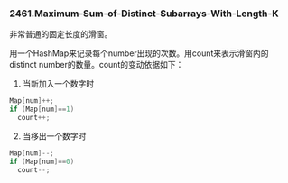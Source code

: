 ### 2461.Maximum-Sum-of-Distinct-Subarrays-With-Length-K

非常普通的固定长度的滑窗。

用一个HashMap来记录每个number出现的次数。用count来表示滑窗内的distinct number的数量。count的变动依据如下：
1. 当新加入一个数字时
```cpp
Map[num]++;
if (Map[num]==1) 
  count++;
```
2. 当移出一个数字时
```cpp
Map[num]--;
if (Map[num]==0) 
  count--;
```
